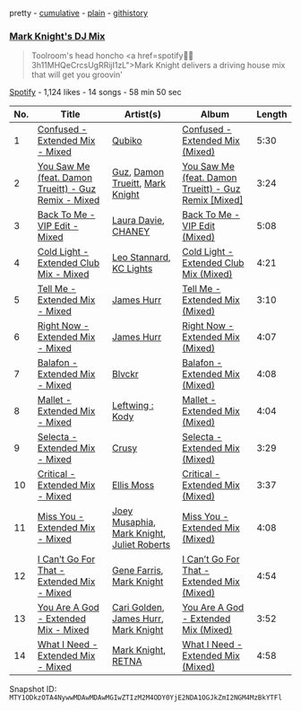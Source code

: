 pretty - [cumulative](/playlists/cumulative/37i9dQZF1DWUbKXPE8a2j2.md) - [plain](/playlists/plain/37i9dQZF1DWUbKXPE8a2j2) - [githistory](https://github.githistory.xyz/mackorone/spotify-playlist-archive/blob/main/playlists/plain/37i9dQZF1DWUbKXPE8a2j2)

### [Mark Knight's DJ Mix](https://open.spotify.com/playlist/37i9dQZF1DWUbKXPE8a2j2)

> Toolroom's head honcho <a href=spotify:artist:3h11MHQeCrcsUgRRijI1zL">Mark Knight</a> delivers a driving house mix that will get you groovin'

[Spotify](https://open.spotify.com/user/spotify) - 1,124 likes - 14 songs - 58 min 50 sec

| No. | Title | Artist(s) | Album | Length |
|---|---|---|---|---|
| 1 | [Confused \- Extended Mix \- Mixed](https://open.spotify.com/track/1UUtOz9EquSzbXNzee1fP4) | [Qubiko](https://open.spotify.com/artist/7GklfVLAXAgRjh6Y0yOgMq) | [Confused \- Extended Mix \(Mixed\)](https://open.spotify.com/album/5BnGtTqGNRTnk3fUxCe9kF) | 5:30 |
| 2 | [You Saw Me \(feat\. Damon Trueitt\) \- Guz Remix \- Mixed](https://open.spotify.com/track/2WI2fwtTlsuTRzHjcc0GxA) | [Guz](https://open.spotify.com/artist/2T86EVnDCP64EaVKRXIcRx), [Damon Trueitt](https://open.spotify.com/artist/00TSU8ZyeaRjUvvCOwbJey), [Mark Knight](https://open.spotify.com/artist/3h11MHQeCrcsUgRRijI1zL) | [You Saw Me \(feat\. Damon Trueitt\) \- Guz Remix \[Mixed\]](https://open.spotify.com/album/5xygjOGJNN9wBOysLHSwwH) | 3:24 |
| 3 | [Back To Me \- VIP Edit \- Mixed](https://open.spotify.com/track/3SvliUqyMczQvAVd6nLZgb) | [Laura Davie](https://open.spotify.com/artist/6M3bolFum1y8rBbrubby1f), [CHANEY](https://open.spotify.com/artist/2dUjApyXX9UqIsFGzoHyhX) | [Back To Me \- VIP Edit \(Mixed\)](https://open.spotify.com/album/07H3EGFIlSXUc4ZbpWXMDI) | 5:08 |
| 4 | [Cold Light \- Extended Club Mix \- Mixed](https://open.spotify.com/track/6M94WNcSqOZEDW5cpjTke3) | [Leo Stannard](https://open.spotify.com/artist/37fzXndf2fxVrk7qarhyo0), [KC Lights](https://open.spotify.com/artist/0bUZrFj7rstq07E4iAJHgZ) | [Cold Light \- Extended Club Mix \(Mixed\)](https://open.spotify.com/album/48JeYYxlLfz3qBH5YMCSGP) | 4:21 |
| 5 | [Tell Me \- Extended Mix \- Mixed](https://open.spotify.com/track/3OEXX26mgUy1wNXyYSFyUM) | [James Hurr](https://open.spotify.com/artist/2g9i2kA0jUr6sfAT28l2vL) | [Tell Me \- Extended Mix \(Mixed\)](https://open.spotify.com/album/3qPNMsjz4UXcrkw4gbMz5V) | 3:10 |
| 6 | [Right Now \- Extended Mix \- Mixed](https://open.spotify.com/track/2QWgikuYEHmi1YaXklGgpR) | [James Hurr](https://open.spotify.com/artist/2g9i2kA0jUr6sfAT28l2vL) | [Right Now \- Extended Mix \(Mixed\)](https://open.spotify.com/album/3ZgMR4jLSkuGeJmNopaHCH) | 4:07 |
| 7 | [Balafon \- Extended Mix \- Mixed](https://open.spotify.com/track/30dtgxzIh5zDBYJVKHfYOi) | [Blvckr](https://open.spotify.com/artist/1Uh9u2rcNvMsoYgbgBsj6y) | [Balafon \- Extended Mix \(Mixed\)](https://open.spotify.com/album/0iV4a9Na1Jjx5xZ5VLVrsv) | 4:08 |
| 8 | [Mallet \- Extended Mix \- Mixed](https://open.spotify.com/track/3eAherOMNpc93EouGpxiSS) | [Leftwing : Kody](https://open.spotify.com/artist/7eYXtOjJGhrM16cK2hRmnR) | [Mallet \- Extended Mix \(Mixed\)](https://open.spotify.com/album/6SjwoZYon6rKTUkRfXKxV0) | 4:04 |
| 9 | [Selecta \- Extended Mix \- Mixed](https://open.spotify.com/track/2Bmx6aL68W1YTEHowX6nrk) | [Crusy](https://open.spotify.com/artist/6oIoaURalGEtkYTswOLoft) | [Selecta \- Extended Mix \(Mixed\)](https://open.spotify.com/album/2Dgm0QnWc08e2451yxHtJE) | 3:29 |
| 10 | [Critical \- Extended Mix \- Mixed](https://open.spotify.com/track/7bMr8u87KRAfZvx5gwVBWL) | [Ellis Moss](https://open.spotify.com/artist/0XOfJ1JJXwMVJG26ZZj3UQ) | [Critical \- Extended Mix \(Mixed\)](https://open.spotify.com/album/59IjSPJEyGZbLKkxw8d80i) | 3:37 |
| 11 | [Miss You \- Extended Mix \- Mixed](https://open.spotify.com/track/2fyIWeqGYQZZvcw7XVG6LO) | [Joey Musaphia](https://open.spotify.com/artist/0c7D7NqZIsm1AKPJG58mWA), [Mark Knight](https://open.spotify.com/artist/3h11MHQeCrcsUgRRijI1zL), [Juliet Roberts](https://open.spotify.com/artist/0oZwvxvXOK7NVV6iqExiU5) | [Miss You \- Extended Mix \(Mixed\)](https://open.spotify.com/album/6rKrRcp7mj0LCORJCVpfPd) | 4:08 |
| 12 | [I Can’t Go For That \- Extended Mix \- Mixed](https://open.spotify.com/track/6ND3VYfRPOGXbxJeH07nbP) | [Gene Farris](https://open.spotify.com/artist/49qOEODA3n8HiVUY4uwJbU), [Mark Knight](https://open.spotify.com/artist/3h11MHQeCrcsUgRRijI1zL) | [I Can’t Go For That \- Extended Mix \(Mixed\)](https://open.spotify.com/album/4fnn08duxocb2hRq4lMPU8) | 4:54 |
| 13 | [You Are A God \- Extended Mix \- Mixed](https://open.spotify.com/track/31U8NehP5irC1fSk4atcSk) | [Cari Golden](https://open.spotify.com/artist/3M2wBPMgou1UoOONLwqgVp), [James Hurr](https://open.spotify.com/artist/2g9i2kA0jUr6sfAT28l2vL), [Mark Knight](https://open.spotify.com/artist/3h11MHQeCrcsUgRRijI1zL) | [You Are A God \- Extended Mix \(Mixed\)](https://open.spotify.com/album/16K15dJQXTIvrbp6jBwhI3) | 3:52 |
| 14 | [What I Need \- Extended Mix \- Mixed](https://open.spotify.com/track/2ZdrZuEW65gnYfNPlvIDPK) | [Mark Knight](https://open.spotify.com/artist/3h11MHQeCrcsUgRRijI1zL), [RETNA](https://open.spotify.com/artist/4GlYRE9Z9Uuo22oMUlWRAz) | [What I Need \- Extended Mix \(Mixed\)](https://open.spotify.com/album/6UHwDcxIK36cd380QjfetE) | 4:58 |

Snapshot ID: `MTY1ODkzOTA4NywwMDAwMDAwMGIwZTIzM2M4ODY0YjE2NDA1OGJkZmI2NGM4MzBkYTFl`
